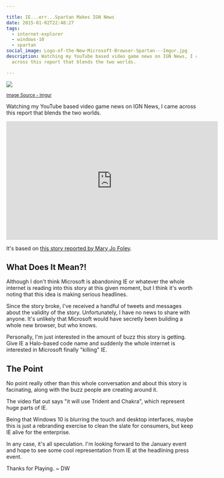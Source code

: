 ```yaml
---

title: IE...err...Spartan Makes IGN News
date: 2015-01-02T22:48:27
tags:
  - internet-explorer
  - windows-10
  - spartan
social_image: Logo-of-the-New-Microsoft-Browser-Spartan---Imgur.jpg
description: Watching my YouTube based video game news on IGN News, I came
  across this report that blends the two worlds.

---
```


[1]: logo-of-the-new-microsoft-browser-spartan---imgur.jpg

![][1]

<small>[Image Source - Imgur](http://i.imgur.com/Bsgqvsp.jpg?1)</small>

Watching my YouTube based video game news on IGN News, I came across this report that blends the two worlds.

<iframe width="560" height="315" src="https://www.youtube.com/embed/8ZnMI2ABw-I" title="YouTube video player" frameborder="0" allow="accelerometer; autoplay; clipboard-write; encrypted-media; gyroscope; picture-in-picture" allowfullscreen></iframe>

It's based on [this story reported by Mary Jo Foley](http://www.zdnet.com/article/microsoft-is-building-a-new-browser-as-part-of-its-windows-10-push/).

## What Does It Mean?!
Although I don't think Microsoft is abandoning IE or whatever the whole internet is reading into this story at this given moment, but I think it's worth noting that this idea is making serious headlines.

Since the story broke, I've received a handful of tweets and messages about the validity of the story. Unfortunately, I have no news to share with anyone. It's unlikely that Microsoft would have secretly been building a whole new browser, but who knows.

Personally, I'm just interested in the amount of buzz this story is getting. Give IE a Halo-based code name and suddenly the whole internet is interested in Microsoft finally "killing" IE.

## The Point
No point really other than this whole conversation and about this story is facinating, along with the buzz people are creating around it.

The video flat out says "it will use Trident and Chakra", which represent huge parts of IE.

Being that Windows 10 is blurring the touch and desktop interfaces, maybe this is just a rebranding exercise to clean the slate for consumers, but keep IE alive for the enterprise.

In any case, it's all speculation. I'm looking forward to the January event and hope to see some cool representation from IE at the headlining press event.

Thanks for Playing. ~ DW



